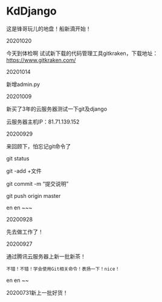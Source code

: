 # KdDjango
这是锋哥玩儿的地盘！船新滴开始！

20201020

今天到体检啊
试试新下载的代码管理工具gitkraken，下载地址：https://www.gitkraken.com/


20201014

新增admin.py

20201009

新买了3年的云服务器测试一下git及django


云服务器主机IP：81.71.139.152 


20200929


来回顾下，怕忘记git命令了


 git status

 git -add +文件

 git commit -m “提交说明”

 git push origin master   

en en ~~~


20200928

先去做工作了！


20200927 

通过腾讯云服务器上新一批新茶！


    不错！不错！学会使用Git相关命令！表扬一下！nice！


en en ~~

20200731新上一批好货！
